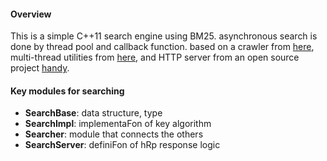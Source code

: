 #### Overview

This is a simple C++11 search engine using BM25. asynchronous search is done by thread pool and callback function. based on a crawler from [here](https://github.com/lucasjliu/ReutersCrawler), multi-thread utilities from [here](https://github.com/lucasjliu/web), and HTTP server from an open source project [handy](https://github.com/yedf/handy).

#### Key modules for searching

* **SearchBase**: data structure, type
* **SearchImpl**: implementaFon of key algorithm
* **Searcher**: module that connects the others
* **SearchServer**: definiFon of hRp response logic